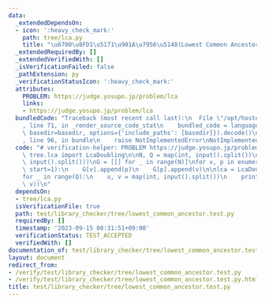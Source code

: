 ```yaml
---
data:
  _extendedDependsOn:
  - icon: ':heavy_check_mark:'
    path: tree/lca.py
    title: "\u6700\u8FD1\u5171\u901A\u7956\u5148(Lowest Common Ancestor)"
  _extendedRequiredBy: []
  _extendedVerifiedWith: []
  _isVerificationFailed: false
  _pathExtension: py
  _verificationStatusIcon: ':heavy_check_mark:'
  attributes:
    PROBLEM: https://judge.yosupo.jp/problem/lca
    links:
    - https://judge.yosupo.jp/problem/lca
  bundledCode: "Traceback (most recent call last):\n  File \"/opt/hostedtoolcache/PyPy/3.10.13/x64/lib/pypy3.10/site-packages/onlinejudge_verify/documentation/build.py\"\
    , line 71, in _render_source_code_stat\n    bundled_code = language.bundle(stat.path,\
    \ basedir=basedir, options={'include_paths': [basedir]}).decode()\n  File \"/opt/hostedtoolcache/PyPy/3.10.13/x64/lib/pypy3.10/site-packages/onlinejudge_verify/languages/python.py\"\
    , line 96, in bundle\n    raise NotImplementedError\nNotImplementedError\n"
  code: "# verification-helper: PROBLEM https://judge.yosupo.jp/problem/lca\n\nfrom\
    \ tree.lca import LcaDoubling\n\nN, Q = map(int, input().split())\nparent = list(map(int,\
    \ input().split()))\nG = [[] for _ in range(N)]\nfor v, p in enumerate(parent,\
    \ start=1):\n    G[v].append(p)\n    G[p].append(v)\n\nlca = LcaDoubling(N, G)\n\
    for _ in range(Q):\n    u, v = map(int, input().split())\n    print(lca.lca(u,\
    \ v))\n"
  dependsOn:
  - tree/lca.py
  isVerificationFile: true
  path: test/library_checker/tree/lowest_common_ancestor.test.py
  requiredBy: []
  timestamp: '2023-09-15 08:31:51+09:00'
  verificationStatus: TEST_ACCEPTED
  verifiedWith: []
documentation_of: test/library_checker/tree/lowest_common_ancestor.test.py
layout: document
redirect_from:
- /verify/test/library_checker/tree/lowest_common_ancestor.test.py
- /verify/test/library_checker/tree/lowest_common_ancestor.test.py.html
title: test/library_checker/tree/lowest_common_ancestor.test.py
---
```

